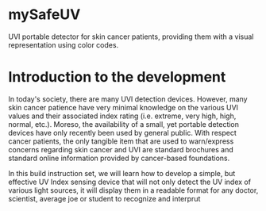 # mySafeUV
UVI portable detector for skin cancer patients, providing them with a visual representation using color codes.

# Introduction to the development
In today's society, there are many UVI detection devices. However, many skin cancer patience have very minimal knowledge on the various UVI values and their associated index rating (i.e. extreme, very high, high, normal, etc.). Moreso, the availability of a small, yet portable detection devices have only recently been used by general public. With respect cancer patients, the only tangible item that are used to warn/express concerns regarding skin cancer and UVI are standard brochures and standard online information provided by cancer-based foundations.

In this build instruction set, we will learn how to develop a simple, but effective UV Index sensing device that will not only detect the UV index of various light sources, it will display them in a readable format for any doctor, scientist, average joe or student to recognize and interprut

